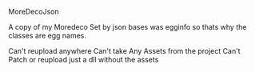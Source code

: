 MoreDecoJson 

A copy of my Moredeco Set by json bases was egginfo so thats why the classes are egg names.

Can't reupload anywhere 
Can't take Any Assets from the project
Can't Patch or reupload just a dll without the assets
